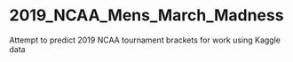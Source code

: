 # 2019_NCAA_Mens_March_Madness
Attempt to predict 2019 NCAA tournament brackets for work using Kaggle data
